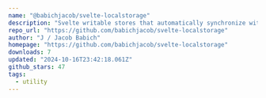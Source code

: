 ```yaml
---
name: "@babichjacob/svelte-localstorage"
description: "Svelte writable stores that automatically synchronize with localStorage"
repo_url: "https://github.com/babichjacob/svelte-localstorage"
author: "J / Jacob Babich"
homepage: "https://github.com/babichjacob/svelte-localstorage"
downloads: 7
updated: "2024-10-16T23:42:18.061Z"
github_stars: 47
tags: 
  - utility
---
```

